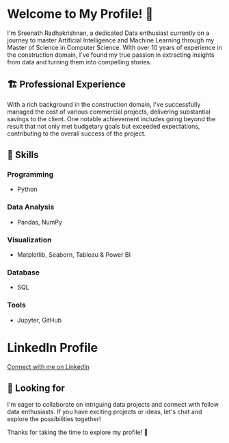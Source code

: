 # Welcome to My Profile! 👋

I'm Sreenath Radhakrishnan, a dedicated Data enthusiast currently on a journey to master Artificial Intelligence and Machine Learning through my Master of Science in Computer Science. With over 10 years of experience in the construction domain, I've found my true passion in extracting insights from data and turning them into compelling stories.

## 🏗️ Professional Experience

With a rich background in the construction domain, I've successfully managed the cost of various commercial projects, delivering substantial savings to the client. One notable achievement includes going beyond the result that not only met budgetary goals but exceeded expectations, contributing to the overall success of the project.

## 🔧 Skills

### Programming
- Python

### Data Analysis
- Pandas, NumPy

### Visualization
- Matplotlib, Seaborn, Tableau & Power BI

### Database
- SQL

### Tools
- Jupyter, GitHub

# LinkedIn Profile
[Connect with me on LinkedIn](https://www.linkedin.com/in/imsreenath/)

## 🤔 Looking for

I'm eager to collaborate on intriguing data projects and connect with fellow data enthusiasts. If you have exciting projects or ideas, let's chat and explore the possibilities together!

Thanks for taking the time to explore my profile! 🚀
